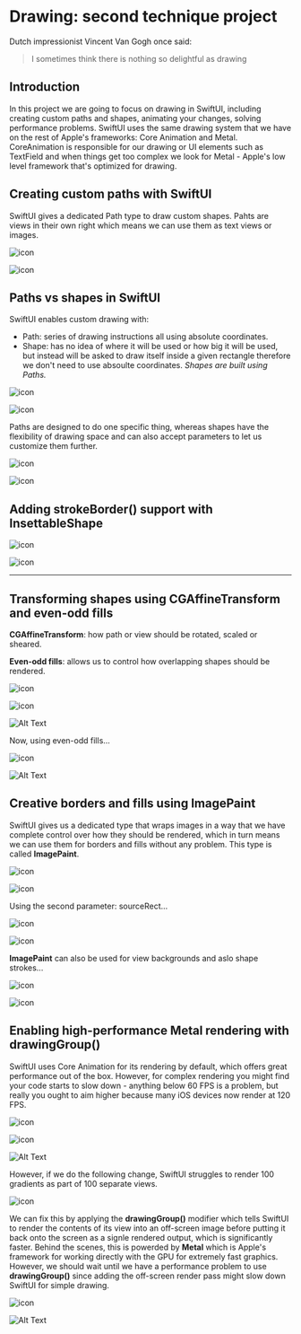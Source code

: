 # Drawing: second technique project

Dutch impressionist Vincent Van Gogh once said:

> I sometimes think there is nothing so delightful as drawing

## Introduction

In this project we are going to focus on drawing in SwiftUI, including creating custom paths and shapes, animating your changes, solving performance problems. SwiftUI uses the same drawing system that we have on the rest of Apple's frameworks: Core Animation and Metal. CoreAnimation is responsible for our drawing or UI elements such as TextField and when things get too complex we look for Metal - Apple's low level  framework that's optimized for drawing.

## Creating custom paths with SwiftUI

SwiftUI gives a dedicated Path type to draw custom shapes. Pahts are views in their own right which means we can use them as text views or images. 

![icon](images/Path-Basic.png)

![icon](images/Path-Basic-Simulator.png)

## Paths vs shapes in SwiftUI

SwiftUI enables custom drawing with:

- Path: series of drawing instructions all using absolute coordinates. 
- Shape: has no idea of where it will be used or how big it will be used, but instead will be asked to draw itself inside a given rectangle therefore we don't need to use absoulte coordinates. *Shapes are built using Paths.*

![icon](images/Shape-Basic.png)

![icon](images/Shape-Basic-Simulator.png)

Paths are designed to do one specific thing, whereas shapes have the flexibility of drawing space and can also accept parameters to let us customize them further. 

![icon](images/Shape-Arc.png)

![icon](images/Shape-Arc-Simulator.png)

## Adding strokeBorder() support with InsettableShape

![icon](images/Arc-InsettableShape.png)

![icon](images/Arc-InsettableShape-Simulator.png)

---

## Transforming shapes using CGAffineTransform and even-odd fills

**CGAffineTransform**: how path or view should be rotated, scaled or sheared. 

**Even-odd fills**: allows us to control how overlapping shapes should be rendered. 

![icon](images/Flower-Struct.png)

![icon](images/Ellipses-ContentView-Simple.png)

![Alt Text](images/Ellipses-Simulator.gif)

Now, using even-odd fills...

![icon](images/Ellipses-ContentView-EvenOddFills.png)

![Alt Text](images/Ellipses-EOFills-Simulator.gif)

## Creative borders and fills using ImagePaint

SwiftUI gives us a dedicated type that wraps images in a way that we have complete control over how they should be rendered, which in turn means we can use them for borders and fills without any problem. This type is called **ImagePaint**. 

![icon](images/ImagePaint-scale.png)

![icon](images/ImagePaint-scale-Simulator.png)

Using the second parameter: sourceRect...

![icon](images/ImagePaint-sourceRect-scale.png)

![icon](images/ImagePaint-sourceRect-scale-Simulator.png)

**ImagePaint** can also be used for view backgrounds and aslo shape strokes...

![icon](images/ImagePaint-Capsule.png)

![icon](images/ImagePaint-Capsule-Simulator.png)

## Enabling high-performance Metal rendering with drawingGroup()

SwiftUI uses Core Animation for its rendering by default, which offers great performance out of the box. However, for complex rendering you might find your code starts to slow down - anything below 60 FPS is a problem, but really you ought to aim higher because many iOS devices now render at 120 FPS. 

![icon](images/ColorCyclingCircle-smooth.png)

![icon](images/ColorCyclingCircle-ContentView.png)

![Alt Text](images/ColorCyclingCircle-smooth-Simulator.gif)

However, if we do the following change, SwiftUI struggles to render 100 gradients as part of 100 separate views. 

![icon](images/ColorCyclingCircle-tough.png)

We can fix this by applying the **drawingGroup()** modifier which tells SwiftUI to render the contents of its view into an off-screen image before putting it back onto the screen as a signle rendered output, which is significantly faster. Behind the scenes, this is powerded by **Metal** which is Apple's framework for working directly with the GPU for extremely fast graphics. However, we should wait until we have a performance problem to use **drawingGroup()** since adding the off-screen render pass might slow down SwiftUI for simple drawing. 

![icon](images/ColorCyclingCircle-drawingGroup.png)

![Alt Text](images/ColorCyclingCircle-drawingGroup-Simulator.gif)


